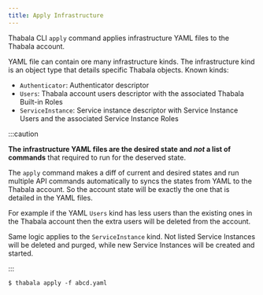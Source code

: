 ```yaml
---
title: Apply Infrastructure
---
```


Thabala CLI `apply` command applies infrastructure YAML files to the Thabala account.


YAML file can contain ore many infrastructure kinds. The infrastructure kind is an
object type that details specific Thabala objects. Known kinds:
* `Authenticator`: Authenticator descriptor
* `Users`: Thabala account users descriptor with the associated Thabala Built-in Roles
* `ServiceInstance`: Service instance descriptor with Service Instance Users and the associated Service Instance Roles

:::caution

**The infrastructure YAML files are the desired state and *not* a list of commands**
that required to run for the deserved state.

The `apply` command makes a diff of current and desired states and run multiple API commands
automatically to syncs the states from YAML to the Thabala account. So the account state will
be exactly the one that is detailed in the YAML files.

For example if the YAML `Users` kind has less users than the existing ones in the Thabala account
then the extra users will be deleted from the account.

Same logic applies to the `ServiceInstance` kind. Not listed Service Instances will be deleted and
purged, while new Service Instances will be created and started.

:::

```shell
$ thabala apply -f abcd.yaml
```
